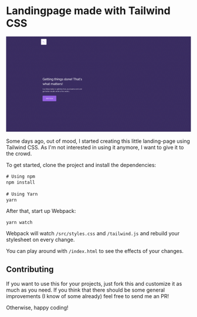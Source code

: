 # Landingpage made with Tailwind CSS

![Screenshot](/screenshot.png)

Some days ago, out of mood, I started creating this little landing-page using Tailwind CSS. As I'm not interested in using it anymore, I want to give it to the crowd.

To get started, clone the project and install the dependencies:

```
# Using npm
npm install

# Using Yarn
yarn
```

After that, start up Webpack:

```
yarn watch
```

Webpack will watch `/src/styles.css` and `/tailwind.js` and rebuild your stylesheet on every change.

You can play around with `/index.html` to see the effects of your changes.

## Contributing

If you want to use this for your projects, just fork this and customize it as much as you need. If you think that there should be some general improvements (I know of some already) feel free to send me an PR!

Otherwise, happy coding!